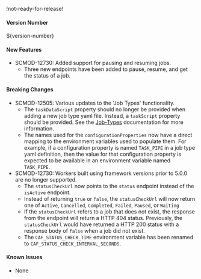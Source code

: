 !not-ready-for-release!

#### Version Number
${version-number}

#### New Features
- SCMOD-12730: Added support for pausing and resuming jobs.
  - Three new endpoints have been added to pause, resume, and get the status of a job.

#### Breaking Changes
- SCMOD-12505: Various updates to the 'Job Types' functionality.  
  - The `taskDataScript` property should no longer be provided when adding a new job type yaml file. Instead, a `taskScript` property
  should be provided. See the [Job-Types](https://jobservice.github.io/job-service/pages/en-us/Job-Types) documentation for more
  information.
  - The names used for the `configurationProperties` now have a direct mapping to the environment variables used to populate them. For
  example, if a configuration property is named `TASK_PIPE` in a job type yaml definition, then the value for that configuration property
 is expected to be available in an environment variable named `TASK_PIPE`.
- SCMOD-12730: Workers built using framework versions prior to 5.0.0 are no longer supported.
  - The `statusCheckUrl` now points to the `status` endpoint instead of the `isActive` endpoint.
  - Instead of returning `true` or `false`, the `statusCheckUrl` will now return one of `Active`, `Cancelled`, `Completed`, `Failed`,
  `Paused`, or `Waiting`
  - If the `statusCheckUrl` refers to a job that does not exist, the response from the endpoint will return a HTTP 404 status. Previously,
  the `statusCheckUrl` would have returned a HTTP 200 status with a response body of `false` when a job did not exist.
  - The `CAF_STATUS_CHECK_TIME` environment variable has been renamed to `CAF_STATUS_CHECK_INTERVAL_SECONDS`.

#### Known Issues
- None
